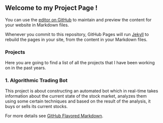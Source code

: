 ## Welcome to my Project Page !

You can use the [editor on GitHub](https://github.com/akafounis/Algo-Trading-Bot/edit/gh-pages/index.md) to maintain and preview the content for your website in Markdown files.

Whenever you commit to this repository, GitHub Pages will run [Jekyll](https://jekyllrb.com/) to rebuild the pages in your site, from the content in your Markdown files.

### Projects

Here you are going to find a list of all the projects that I have been working on in the past years.

### 1. Algorithmic Trading Bot
This project is about constructing an automated bot which in real-time takes information about the current state of the stock market, analyzes them using some certain techniques and based on the result of the analysis, it buys or sells its current stocks. 

For more details see [GitHub Flavored Markdown](https://akafounis.github.io/Algo-Trading-Bot/).


